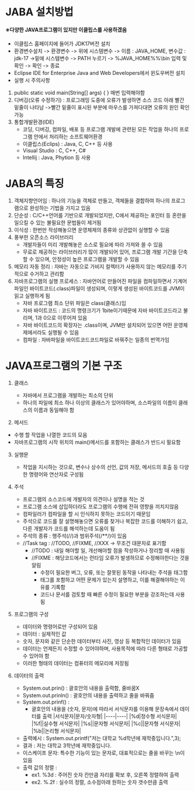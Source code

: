 # JABA 설치방법

#### ※다양한 JAVA프로그램이 있지만 이클립스를 사용하겠음

- 이클립스 홈페이지에 들어가 JDK17버전 설치
- 환경변수설치 -> 환경변수 -> 위에 시스템변수 -> 이름 : JAVA_HOME, 변수값 : jdk-17 ->밑에 시스템변수 -> PATH 누르기 -> %JAVA_HOME%%\bin 입력 및 확인 -> 확인 -> 종료
- Eclipse IDE for Enterprise Java and Web Developers에서 윈도우버전 설치
- 실행 시 주의사항
1. public static void main(String[] args) { } 매번 입력해야함
2. 디버깅(오류 수정하기) : 프로그래밍 도중에 오류가 발생하면 소스 코드 아래 빨간 밑줄이 나타남
->빨간 밑줄이 표시된 부분에 마우스를 가져다대면 오류의 원인 확인가능
3. 통합개발환경(IDE)
    - 코딩, 디버깅, 컴파일, 배포 등 프로그램 개발에 관련된 모든 작업을 하나의 프로그램 안에서 처리하는 소프트웨어환경
    - 이클립스(Eclips) : Java, C, C++ 등 사용
    - Visual Studio : C, C++, C#
    - Intellij : Java, Phytion 등 사용

# JABA의 특징

1. 객체지향언어임 : 하나의 기능을 객체로 만들고, 객체들을 결합하여 하나의 프로그램으로 완성하는 기법을 가지고 있음
2. 단순성 : C/C++언어를 기반으로 개발되었지만, C에서 제공하는 포인터 등 혼란을 일으킬 수 있는 불필요한 문법들이 제거됨
3. 이식성 : 한번만 작성해놓으면 운영체제의 종류와 상관없이 실행할 수 있음
4. 풍부한 오픈소스 라이브러리
    - 개발자들이 미리 개발해놓은 소스로 필요에 따라 가져와 쓸 수 있음
    - 무료로 제공하는 라이브러리가 많이 개발되어 있어, 프로그램 개발 기간을 단축할 수 있으며, 안정성이 높은 프로그램을 개발할 수 있음
5. 메모리 자동 정리 : 자바는 자동으로 가비지 컬렉터가 사용하지 않는 메모리를 주기적으로 수거하고 관리함
6. 자바프로그램의 실행 프로세스 : 자바언어로 만들어진 파일을 컴파일하면서 기계어 파일인 바이트코드(.class)파일이 생성되며, 이렇게 생성된 바이트코드를 JVM이 읽고 실행하게 됨
    - 자바 프로그램 최소 단위 파일은 class(클래스)임
    - 자바 바이트코드 : 코드의 명령크기가 1bite이기때문에 자바 바이트코드라고 불리며, 1과 0으로 이루어져 있음
    - 자바 바이트코드의 확장자는 .class이며, JVM만 설치되어 있으면 어떤 운영체제에서라도 실행될 수 있음
    - 컴파일 : 자바파일을 바이트코드코드파일로 바꿔주는 일종의 번역가임

# JAVA프로그램의 기본 구조

1. 클래스
    - 자바에서 프로그램을 개발하는 최소의 단위
    - 하나의 파일에 최소 하나 이상의 클래스가 있어야하며, 소스파일의 이름이 클래스의 이름과 동일해야 함

2. 메서드
- 수행 할 작업을 나열한 코드의 모음
- 자바프로그램의 시작 위치의 main()메서드를 포함하는 클래스가 반드시 필요함

3. 실행문
    - 작업을 지시하는 것으로, 변수나 상수의 선언, 값의 저장, 메서드의 호출 등 다양한 명령어와 연산자로 구성됨

4. 주석
    - 프로그램의 소스코드에 개발자의 의견이나 설명을 적는 것
    - 프로그램 소스에 삽입하더라도 프로그램의 수행에 전혀 영향을 끼치지않음
    - 컴파일러가 컴파일을 할 시  인식하지 못하는 코드이기 때문임
    - 주석으로 코드를 잘 설명해놓으면 오류를 찾거나 복잡한 코드를 이해하기 쉽고, 다른 개발자가 코드를 해석하는데 도움이 됨
    - 주석의 종류 : 행주석(//)과 범위주석(/**/)이 있음
    - //Task tag : //TODO, //FIXME, //XXX -> 무조건 대문자로 표기함
        - //TODO : 내일 해야할 일, 개선해야할 점을 작성하거나 정리할 때 사용됨
        - //FIXME : 해당코드에서는 런타임 오류가 발생하므로 수정해야한다는 것을 알림
            - 수정이 필요한 버그, 오류, 또는 잘못된 동작을 나타내는 주석을 태그함
            - 태그를 포함하고 어떤 문제가 있는지 설명하고, 이를 해결해야하는 이유를 기록함
            - 코드나 문서를 검토할 때 빠른 수정이 필요한 부분을 강조하는데 사용됨

5. 프로그램의 구성
    - 데이터와 명령어로만 구성되어 있음
    - 데이터 : 실제적인 값
    - 숫자, 문자와 같은 단순한 데이터부터 사진, 영상 등 복합적인 데이터가 있음
    - 데이터는 언제든지 수정할 수 있어야하며, 사용목적에 따라 다른 형태로 가공할 수 있어야 함
    - 이러한 형태의 데이터는 컴퓨터의 메모리에 저장됨

6. 데이터의 출력
    - System.out.prin() : 괄호안의 내용을 출력함, 줄바꿈X
    - System.out.prinln() : 괄호안의 내용을 출력하고 줄을 바꿔줌
    - System.out.prinf() : 
        - 괄호안의 내용을 (숫자, 문자)에 따라서 서식문자를 이용해 문장속에서 데이터를 출력
    |서식문자|문자/숫자형|
    |----|----|
    |%d|정수형 서식문자|
    |%f||실수형 서식문자|
    |%s||문자형 서식문자|
    |%c||문자형 서식문자|
    |%b||논리형 서식문자|
    - 출력예시 : System.out.printf("저는 대학교 %d학년에 재학중입니다.",3);
    - 결과 : 저는 대학교 3학년에 재학중입니다.
    - 이스케이프 문자: 특수한 기능이 있는 문자로, 대표적으로는 줄을 바꾸는 \n이 있음
    - 출력 값의 정렬 : 
        - ex1. %3d : 주어진 숫자 칸만큼 자리를 확보 후, 오른쪽 정렬하여 출력
        - ex2. %.2f : 실수의 정렬, 소수점아래 원하는 숫자 갯수만큼 출력